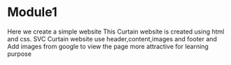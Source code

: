 # Module1
Here we create a simple website 
This Curtain website is created using html and css.
SVC Curtain website use header,content,images and footer and 
Add images from google to view the page more attractive for learning purpose

